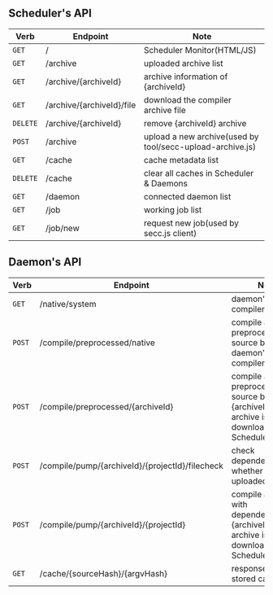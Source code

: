 ## Scheduler's API

Verb | Endpoint | Note
--- | --- | ---
`GET` | / | Scheduler Monitor(HTML/JS)
`GET` | /archive | uploaded archive list
`GET` | /archive/{archiveId} | archive information of {archiveId}
`GET` | /archive/{archiveId}/file | download the compiler archive file
`DELETE` | /archive/{archiveId} | remove {archiveId} archive
`POST` | /archive | upload a new archive(used by tool/secc-upload-archive.js)
`GET` | /cache | cache metadata list
`DELETE` | /cache | clear all caches in Scheduler & Daemons
`GET` | /daemon | connected daemon list
`GET` | /job | working job list
`GET` | /job/new | request new job(used by secc.js client)

## Daemon's API

Verb | Endpoint | Note
--- | --- | ---
`GET` | /native/system | daemon's native compiler(installed)
`POST` | /compile/preprocessed/native | compile a preprocessed source by daemon's native compiler
`POST` | /compile/preprocessed/{archiveId} | compile a preprocessed source by {archiveId}(the archive is downloaded from Scheduler)
`POST` | /compile/pump/{archiveId}/{projectId}/filecheck | check dependency files whether already uploaded or not.
`POST` | /compile/pump/{archiveId}/{projectId} | compile a source with dependencies by {archiveId}(the archive is downloaded from Scheduler)
`GET` | /cache/{sourceHash}/{argvHash} | response the stored cache


